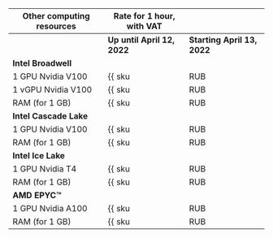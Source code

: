 | Other computing resources | Rate for 1 hour, with VAT | |
--- | --- | --- |
| | **Up until April 12, 2022** | **Starting April 13, 2022** |
| **Intel Broadwell** | | |
| 1 GPU Nvidia V100 | {{ sku|RUB|compute.vm.gpu.gpu-standard.preemptible|string }} | ₽62.40 |
| 1 vGPU Nvidia V100 | {{ sku|RUB|compute.vm.gpu.vgpu-standard.v1.preemptible|string }} | ₽15.60 |
| RAM (for 1 GB) | {{ sku|RUB|compute.vm.ram.preemptible|string }} | ₽0.12 |
| **Intel Cascade Lake** | | |
| 1 GPU Nvidia V100 | {{ sku|RUB|compute.vm.gpu.gpu-standard.preemptible.v2|string }} | ₽62.40 |
| RAM (for 1 GB) | {{ sku|RUB|compute.vm.ram.preemptible.v2|string }} | ₽0.07 |
| **Intel Ice Lake** | | |
| 1 GPU Nvidia T4 | {{ sku|RUB|compute.vm.gpu.standard.v3-t4.preemptible|string }} | ₽16.00 |
| RAM (for 1 GB) | {{ sku|RUB|compute.vm.ram.preemptible.v3|string }} | ₽0.07 |
| **AMD EPYC™** | | |
| 1 GPU Nvidia A100 | {{ sku|RUB|compute.vm.gpu.gpu-standard.preemptible.v3|string }} | ₽148.68 |
| RAM (for 1 GB) | {{ sku|RUB|compute.vm.ram.gpu-standard.preemptible.v3|string }} | ₽0.11 |